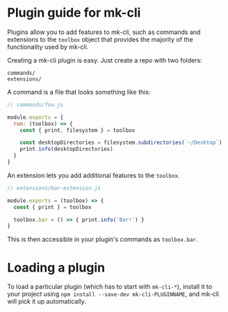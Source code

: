 # Plugin guide for mk-cli

Plugins allow you to add features to mk-cli, such as commands and
extensions to the `toolbox` object that provides the majority of the functionality
used by mk-cli.

Creating a mk-cli plugin is easy. Just create a repo with two folders:

```
commands/
extensions/
```

A command is a file that looks something like this:

```js
// commands/foo.js

module.exports = {
  run: (toolbox) => {
    const { print, filesystem } = toolbox

    const desktopDirectories = filesystem.subdirectories(`~/Desktop`)
    print.info(desktopDirectories)
  }
}
```

An extension lets you add additional features to the `toolbox`.

```js
// extensions/bar-extension.js

module.exports = (toolbox) => {
  const { print } = toolbox

  toolbox.bar = () => { print.info('Bar!') }
}
```

This is then accessible in your plugin's commands as `toolbox.bar`.

# Loading a plugin

To load a particular plugin (which has to start with `mk-cli-*`),
install it to your project using `npm install --save-dev mk-cli-PLUGINNAME`,
and mk-cli will pick it up automatically.
